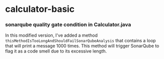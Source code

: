 # calculator-basic
### sonarqube quality gate condition in Calculator.java
In this modified version, I've added a method ```thisMethodIsTooLongAndShouldFailSonarQubeAnalysis``` that contains a loop that will print a message 1000 times. This method will trigger SonarQube to flag it as a code smell due to its excessive length.
